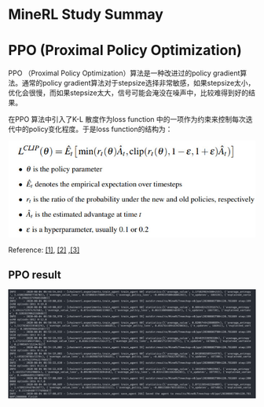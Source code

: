 # MineRL Study Summay



# PPO (Proximal Policy Optimization)

PPO （Proximal Policy Optimization）算法是一种改进过的policy gradient算法。通常的policy gradient算法对于stepsize选择非常敏感，如果stepsize太小，优化会很慢，而如果stepsize太大，信号可能会淹没在噪声中，比较难得到好的结果。

在PPO 算法中引入了K-L 散度作为loss function 中的一项作为约束来控制每次迭代中的policy变化程度。于是loss function的结构为：

![PPO result](.\res\ppo_loss.jpeg)

Reference: [[1]](https://openai.com/blog/openai-baselines-ppo/),  [[2]](https://blog.csdn.net/qq_30615903/article/details/86308045) ,[[3]](https://www.newbieyxy.top/2018/10/06/PPO-code-reading/) 

## PPO result

![PPO result](.\res\ppo_snapshot.png)